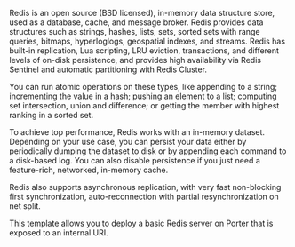 Redis is an open source (BSD licensed), in-memory data structure store, used as a database, cache, and message broker. Redis provides data structures such as strings, hashes, lists, sets, sorted sets with range queries, bitmaps, hyperloglogs, geospatial indexes, and streams. Redis has built-in replication, Lua scripting, LRU eviction, transactions, and different levels of on-disk persistence, and provides high availability via Redis Sentinel and automatic partitioning with Redis Cluster.

You can run atomic operations on these types, like appending to a string; incrementing the value in a hash; pushing an element to a list; computing set intersection, union and difference; or getting the member with highest ranking in a sorted set.

To achieve top performance, Redis works with an in-memory dataset. Depending on your use case, you can persist your data either by periodically dumping the dataset to disk or by appending each command to a disk-based log. You can also disable persistence if you just need a feature-rich, networked, in-memory cache.

Redis also supports asynchronous replication, with very fast non-blocking first synchronization, auto-reconnection with partial resynchronization on net split.

This template allows you to deploy a basic Redis server on Porter that is exposed to an internal URI.
